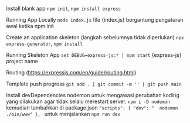 Install blank app
``npm init``, ``npm install express``

Running App Locally
``node index.js`` file {index.js} bergantung pengaturan awal ketika npm init

Create an application skeleton (langkah sebelumnya tidak diperlukan)
``npx express-generator``, ``npm install``

Running Skeleton App
``set DEBUG=express-js:* | npm start`` {express-js} project name

Routing (https://expressjs.com/en/guide/routing.html)

Template push progress
``git add . | git commit -m '' | git push main``

Install devDependencies nodemon untuk mengawasi perubahan koding yang dilakukan agar tidak selalu merestart server. 
``npm i -D nodemon``
kemudian tambahkan di package.json 
``"scripts": { "dev": "  nodemon ./bin/www" }, ``
untuk menjalankan
``npm run dev``